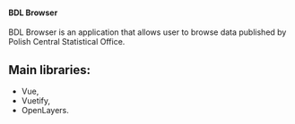 #### BDL Browser
BDL Browser is an application that allows user to browse data published by Polish Central Statistical Office.

## Main libraries:
- Vue,
- Vuetify,
- OpenLayers.
